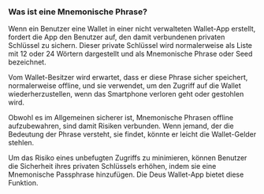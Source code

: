### Was ist eine Mnemonische Phrase?

Wenn ein Benutzer eine Wallet in einer nicht verwalteten Wallet-App erstellt, fordert die App den Benutzer auf, den damit verbundenen privaten Schlüssel zu sichern. Dieser private Schlüssel wird normalerweise als Liste mit 12 oder 24 Wörtern dargestellt und als Mnemonische Phrase oder Seed bezeichnet.

Vom Wallet-Besitzer wird erwartet, dass er diese Phrase sicher speichert, normalerweise offline, und sie verwendet, um den Zugriff auf die Wallet wiederherzustellen, wenn das Smartphone verloren geht oder gestohlen wird.

Obwohl es im Allgemeinen sicherer ist, Mnemonische Phrasen offline aufzubewahren, sind damit Risiken verbunden. Wenn jemand, der die Bedeutung der Phrase versteht, sie findet, könnte er leicht die Wallet-Gelder stehlen.

Um das Risiko eines unbefugten Zugriffs zu minimieren, können Benutzer die Sicherheit ihres privaten Schlüssels erhöhen, indem sie eine Mnemonische Passphrase hinzufügen. Die Deus Wallet-App bietet diese Funktion.
